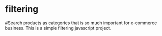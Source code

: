 # filtering
#Search products as categories that is so much important for e-commerce business. 
This is a simple filtering javascript project.
